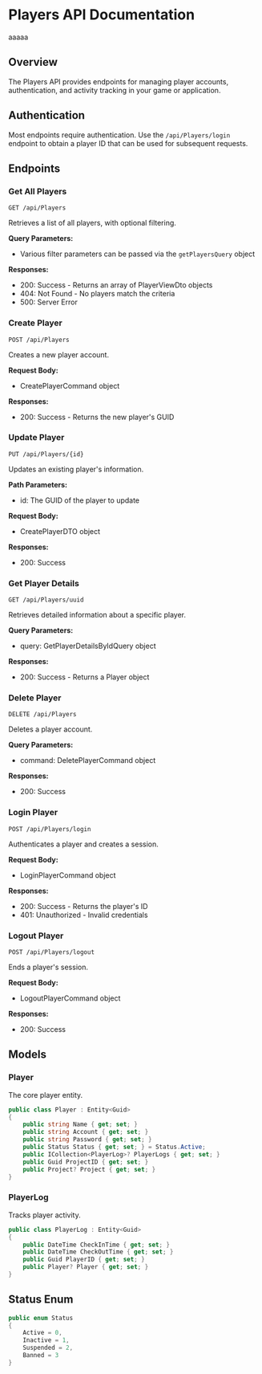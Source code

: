 # Players API Documentation
aaaaa
## Overview

The Players API provides endpoints for managing player accounts, authentication, and activity tracking in your game or application.

## Authentication

Most endpoints require authentication. Use the `/api/Players/login` endpoint to obtain a player ID that can be used for subsequent requests.

## Endpoints

### Get All Players

```
GET /api/Players
```

Retrieves a list of all players, with optional filtering.

**Query Parameters:**
- Various filter parameters can be passed via the `getPlayersQuery` object

**Responses:**
- 200: Success - Returns an array of PlayerViewDto objects
- 404: Not Found - No players match the criteria
- 500: Server Error

### Create Player

```
POST /api/Players
```

Creates a new player account.

**Request Body:**
- CreatePlayerCommand object

**Responses:**
- 200: Success - Returns the new player's GUID

### Update Player

```
PUT /api/Players/{id}
```

Updates an existing player's information.

**Path Parameters:**
- id: The GUID of the player to update

**Request Body:**
- CreatePlayerDTO object

**Responses:**
- 200: Success

### Get Player Details

```
GET /api/Players/uuid
```

Retrieves detailed information about a specific player.

**Query Parameters:**
- query: GetPlayerDetailsByIdQuery object

**Responses:**
- 200: Success - Returns a Player object

### Delete Player

```
DELETE /api/Players
```

Deletes a player account.

**Query Parameters:**
- command: DeletePlayerCommand object

**Responses:**
- 200: Success

### Login Player

```
POST /api/Players/login
```

Authenticates a player and creates a session.

**Request Body:**
- LoginPlayerCommand object

**Responses:**
- 200: Success - Returns the player's ID
- 401: Unauthorized - Invalid credentials

### Logout Player

```
POST /api/Players/logout
```

Ends a player's session.

**Request Body:**
- LogoutPlayerCommand object

**Responses:**
- 200: Success

## Models

### Player

The core player entity.

```csharp
public class Player : Entity<Guid>
{
    public string Name { get; set; }
    public string Account { get; set; }
    public string Password { get; set; }
    public Status Status { get; set; } = Status.Active;
    public ICollection<PlayerLog>? PlayerLogs { get; set; }
    public Guid ProjectID { get; set; }
    public Project? Project { get; set; }
}
```

### PlayerLog

Tracks player activity.

```csharp
public class PlayerLog : Entity<Guid>
{
    public DateTime CheckInTime { get; set; }
    public DateTime CheckOutTime { get; set; }
    public Guid PlayerID { get; set; }
    public Player? Player { get; set; }
}
```

## Status Enum

```csharp
public enum Status
{
    Active = 0,
    Inactive = 1,
    Suspended = 2,
    Banned = 3
}
```
